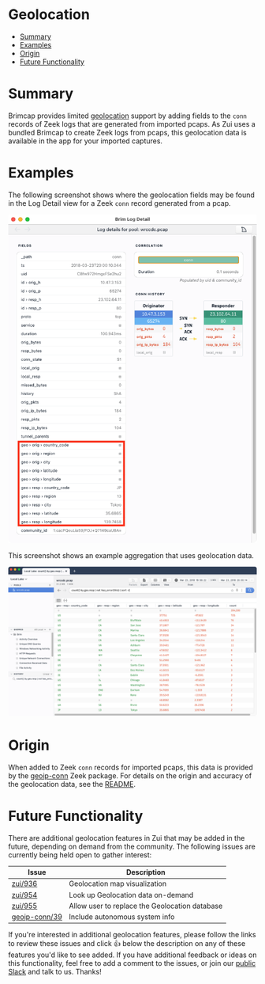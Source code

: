 # Geolocation

- [Summary](#summary)
- [Examples](#examples)
- [Origin](#origin)
- [Future Functionality](#future-functionality)

# Summary

Brimcap provides limited [geolocation](https://en.wikipedia.org/wiki/Geolocation)
support by adding fields to the `conn` records of Zeek logs that are generated
from imported pcaps. As Zui uses a bundled Brimcap to create Zeek logs from
pcaps, this geolocation data is available in the app for your imported
captures.

# Examples


The following screenshot shows where the geolocation fields may be found in the Log Detail view for a Zeek `conn` record generated from a pcap.

![Geolocation in Log Detail](media/Geolocation-Log-Detail.png)

This screenshot shows an example aggregation that uses geolocation data.

![Geolocation Aggregation](media/Geolocation-Aggregation.png)

# Origin

When added to Zeek `conn` records for imported pcaps, this data is provided
by the [geoip-conn](https://github.com/brimdata/geoip-conn) Zeek package. For
details on the origin and accuracy of the geolocation data, see the
[README](https://github.com/brimdata/geoip-conn/blob/master/README.md).

# Future Functionality

There are additional geolocation features in Zui that may be added in the
future, depending on demand from the community. The following issues are
currently being held open to gather interest:

| **Issue**                                               |**Description**                                 |
|---------------------------------------------------------|------------------------------------------------|
| [zui/936](https://github.com/brimdata/zui/issues/936)   | Geolocation map visualization                  |
| [zui/954](https://github.com/brimdata/zui/issues/954)   | Look up Geolocation data on-demand             |
| [zui/955](https://github.com/brimdata/zui/issues/955)   | Allow user to replace the Geolocation database |
| [geoip-conn/39](https://github.com/brimdata/geoip-conn/issues/39) | Include autonomous system info       |

If you're interested in additional geolocation features, please follow the
links to review these issues and click :+1: below the description on any of
these features you'd like to see added. If you have additional feedback or
ideas on this functionality, feel free to add a comment to the issues, or join
our
[public Slack](https://www.brimdata.io/join-slack/) and talk to us. Thanks!
